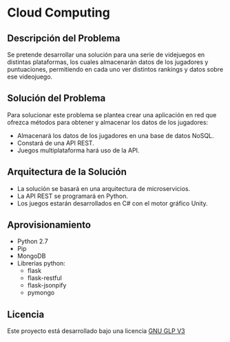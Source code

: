 # Cloud Computing

## Descripción del Problema

Se pretende desarrollar una solución para una serie de videjuegos en distintas plataformas, los cuales almacenarán datos de los jugadores y puntuaciones, permitiendo en cada uno ver distintos rankings y datos sobre ese videojuego.

## Solución del Problema

Para solucionar este problema se plantea crear una aplicación en red que ofrezca métodos para obtener y almacenar los datos de los jugadores:
* Almacenará los datos de los jugadores en una base de datos NoSQL.
* Constará de una API REST.
* Juegos multiplataforma hará uso de la API.

## Arquitectura de la Solución

* La solución se basará en una arquitectura de microservicios.
* La API REST se programará en Python.
* Los juegos estarán desarrollados en C# con el motor gráfico Unity.

## Aprovisionamiento

* Python 2.7
* Pip
* MongoDB
* Librerías python:
  * flask
  * flask-restful
  * flask-jsonpify
  * pymongo

## Licencia
Este proyecto está desarrollado bajo una licencia [GNU GLP V3](https://github.com/AGM-GR/CloudComputing/blob/master/LICENSE)

